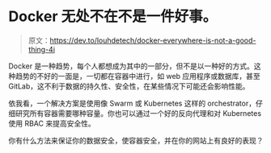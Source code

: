 # Docker 无处不在不是一件好事。

> 原文：<https://dev.to/louhdetech/docker-everywhere-is-not-a-good-thing-4i>

Docker 是一种趋势，每个人都想成为其中的一部分，但不是以一种好的方式。这种趋势的不好的一面是，一切都在容器中进行，如 web 应用程序或数据库，甚至 GitLab，这不利于数据的持久性、安全性，在某些情况下可能还会影响性能。

依我看，一个解决方案是使用像 Swarm 或 Kubernetes 这样的 orchestrator，仔细研究所有容器需要哪种容量。你也可以通过一个好的反向代理和对 Kubernetes 使用 RBAC 来提高安全性。

你有什么方法来保证你的数据安全，使容器安全，并在你的网站上有良好的表现？